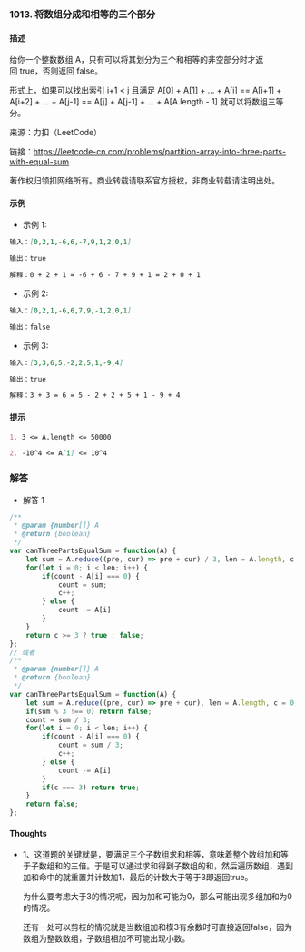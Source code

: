 ### 1013. 将数组分成和相等的三个部分

#### 描述

给你一个整数数组 A，只有可以将其划分为三个和相等的非空部分时才返回 true，否则返回 false。

形式上，如果可以找出索引 i+1 < j 且满足 A[0] + A[1] + ... + A[i] == A[i+1] + A[i+2] + ... + A[j-1] == A[j] + A[j-1] + ... + A[A.length - 1] 就可以将数组三等分。

来源：力扣（LeetCode）

链接：https://leetcode-cn.com/problems/partition-array-into-three-parts-with-equal-sum

著作权归领扣网络所有。商业转载请联系官方授权，非商业转载请注明出处。

#### 示例

+ 示例 1:
```md
输入：[0,2,1,-6,6,-7,9,1,2,0,1]

输出：true

解释：0 + 2 + 1 = -6 + 6 - 7 + 9 + 1 = 2 + 0 + 1
```
+ 示例 2:
```md
输入：[0,2,1,-6,6,7,9,-1,2,0,1]

输出：false
```
+ 示例 3:
```md
输入：[3,3,6,5,-2,2,5,1,-9,4]

输出：true

解释：3 + 3 = 6 = 5 - 2 + 2 + 5 + 1 - 9 + 4
```


#### 提示
```md
1. 3 <= A.length <= 50000

2. -10^4 <= A[i] <= 10^4
```

### 解答

+ 解答 1
```js
/**
 * @param {number[]} A
 * @return {boolean}
 */
var canThreePartsEqualSum = function(A) {
    let sum = A.reduce((pre, cur) => pre + cur) / 3, len = A.length, c = 0 , count = sum;
    for(let i = 0; i < len; i++) {
        if(count - A[i] === 0) {
            count = sum;
            c++;
        } else {
            count -= A[i]
        }
    }
    return c >= 3 ? true : false;
};
// 或者
/**
 * @param {number[]} A
 * @return {boolean}
 */
var canThreePartsEqualSum = function(A) {
    let sum = A.reduce((pre, cur) => pre + cur), len = A.length, c = 0, count;
    if(sum % 3 !== 0) return false;
    count = sum / 3;
    for(let i = 0; i < len; i++) {
        if(count - A[i] === 0) {
            count = sum / 3;
            c++;
        } else {
            count -= A[i]
        }
        if(c === 3) return true;
    }
    return false;
};
```


#### Thoughts

+ 1、这道题的关键就是，要满足三个子数组求和相等，意味着整个数组加和等于子数组和的三倍。于是可以通过求和得到子数组的和，然后遍历数组，遇到加和命中的就重置并计数加1，最后的计数大于等于3即返回true。

  为什么要考虑大于3的情况呢，因为加和可能为0，那么可能出现多组加和为0的情况。

  还有一处可以剪枝的情况就是当数组加和模3有余数时可直接返回false，因为数组为整数数组，子数组相加不可能出现小数。